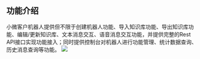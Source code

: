 ## 功能介绍
小微客户机器人提供但不限于创建机器人功能、导入知识库功能、导出知识库功能、编辑/更新知识库、文本消息交互、语音消息交互功能，并提供完整的Rest API接口实现功能接入；同时提供控制台对机器人进行功能管理、统计数据查询、历史消息查询等功能。
![](http://imgcache.tcecqpoc.fsphere.cn/image/mc.qcloudimg.com/static/img/1a398ff9dafe139f9d5674627ebd09d6/image.png)
